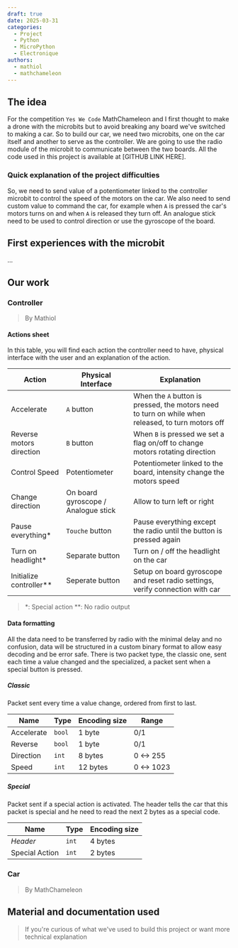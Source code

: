 ```yaml
---
draft: true
date: 2025-03-31
categories:
  - Project
  - Python
  - MicroPython
  - Electronique
authors:
  - mathiol
  - mathchameleon
---
```

## The idea
For the competition `Yes We Code` MathChameleon and I first thought to make a drone with the microbits but to avoid breaking any board we've switched to making a car. So to build our car, we need two microbits, one on the car itself and another to serve as the controller.
We are going to use the radio module of the microbit to communicate between the two boards. All the code used in this project is available at [GITHUB LINK HERE].  

### Quick explanation of the project difficulties
So, we need to send value of a potentiometer linked to the controller microbit to control the speed of the motors on the car. We also need to send custom value to command the car, for example when `A` is pressed the car's motors turns on and when `A` is released they turn off. An analogue stick need to be used to control direction or use the gyroscope of the board.

## First experiences with the microbit
...

## Our work
### Controller
>By Mathiol

#### Actions sheet
In this table, you will find each action the controller need to have, physical interface with the user and an explanation of the action. 

| Action                   | Physical Interface                  | Explanation                                                                                        |
| ------------------------ | ----------------------------------- | -------------------------------------------------------------------------------------------------- |
| Accelerate               | `A` button                          | When the `A` button is pressed, the motors need to turn on while when released, to turn motors off |
| Reverse motors direction | `B` button                          | When `B` is pressed we set a flag on/off to change motors rotating direction                       |
| Control Speed            | Potentiometer                       | Potentiometer linked to the board, intensity change the motors speed                               |
| Change direction         | On board gyroscope / Analogue stick | Allow to turn left or right                                                                        |
| Pause everything*        | `Touche` button                     | Pause everything except the radio until the button is pressed again                                |
| Turn on headlight*       | Separate button                     | Turn on / off the headlight on the car                                                             |
| Initialize controller**  | Seperate button                     | Setup on board gyroscope and reset radio settings, verify connection with car                      |
> \*: Special action
> \*\*: No radio output
#### Data formatting
All the data need to be transferred by radio with the minimal delay and no confusion, data will be structured in a custom binary format to allow easy decoding and be error safe.
There is two packet type, the classic one, sent each time a value changed and the specialized, a packet sent when a special button is pressed.

##### Classic
Packet sent every time a value change, ordered from first to last.

| Name       | Type   | Encoding size | Range      |
| ---------- | ------ | ------------- | ---------- |
| Accelerate | `bool` | 1 byte        | 0/1        |
| Reverse    | `bool` | 1 byte        | 0/1        |
| Direction  | `int`  | 8 bytes       | 0 <-> 255  |
| Speed      | `int`  | 12 bytes      | 0 <-> 1023 |
##### Special
Packet sent if a special action is activated. The header tells the car that this packet is special and he need to read the next 2 bytes as a special code.

| Name           | Type  | Encoding size |
| -------------- | ----- | ------------- |
| *Header*       | `int` | 4 bytes       |
| Special Action | `int` | 2 bytes       |


### Car
>By MathChameleon

## Material and documentation used
>If you're curious of what we've used to build this project or want more technical explanation  